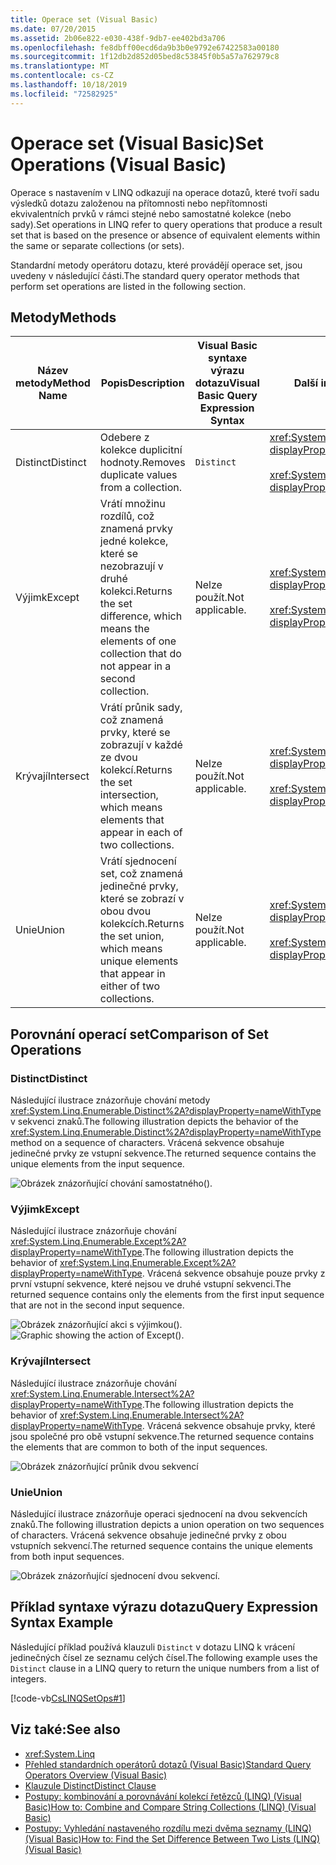 ```yaml
---
title: Operace set (Visual Basic)
ms.date: 07/20/2015
ms.assetid: 2b06e822-e030-438f-9db7-ee402bd3a706
ms.openlocfilehash: fe8dbff00ecd6da9b3b0e9792e67422583a00180
ms.sourcegitcommit: 1f12db2d852d05bed8c53845f0b5a57a762979c8
ms.translationtype: MT
ms.contentlocale: cs-CZ
ms.lasthandoff: 10/18/2019
ms.locfileid: "72582925"
---
```

# <a name="set-operations-visual-basic"></a><span data-ttu-id="e7447-102">Operace set (Visual Basic)</span><span class="sxs-lookup"><span data-stu-id="e7447-102">Set Operations (Visual Basic)</span></span>

<span data-ttu-id="e7447-103">Operace s nastavením v LINQ odkazují na operace dotazů, které tvoří sadu výsledků dotazu založenou na přítomnosti nebo nepřítomnosti ekvivalentních prvků v rámci stejné nebo samostatné kolekce (nebo sady).</span><span class="sxs-lookup"><span data-stu-id="e7447-103">Set operations in LINQ refer to query operations that produce a result set that is based on the presence or absence of equivalent elements within the same or separate collections (or sets).</span></span>

<span data-ttu-id="e7447-104">Standardní metody operátoru dotazu, které provádějí operace set, jsou uvedeny v následující části.</span><span class="sxs-lookup"><span data-stu-id="e7447-104">The standard query operator methods that perform set operations are listed in the following section.</span></span>

## <a name="methods"></a><span data-ttu-id="e7447-105">Metody</span><span class="sxs-lookup"><span data-stu-id="e7447-105">Methods</span></span>

|<span data-ttu-id="e7447-106">Název metody</span><span class="sxs-lookup"><span data-stu-id="e7447-106">Method Name</span></span>|<span data-ttu-id="e7447-107">Popis</span><span class="sxs-lookup"><span data-stu-id="e7447-107">Description</span></span>|<span data-ttu-id="e7447-108">Visual Basic syntaxe výrazu dotazu</span><span class="sxs-lookup"><span data-stu-id="e7447-108">Visual Basic Query Expression Syntax</span></span>|<span data-ttu-id="e7447-109">Další informace</span><span class="sxs-lookup"><span data-stu-id="e7447-109">More Information</span></span>|
|-----------------|-----------------|------------------------------------------|----------------------|
|<span data-ttu-id="e7447-110">Distinct</span><span class="sxs-lookup"><span data-stu-id="e7447-110">Distinct</span></span>|<span data-ttu-id="e7447-111">Odebere z kolekce duplicitní hodnoty.</span><span class="sxs-lookup"><span data-stu-id="e7447-111">Removes duplicate values from a collection.</span></span>|`Distinct`|<xref:System.Linq.Enumerable.Distinct%2A?displayProperty=nameWithType><br /><br /> <xref:System.Linq.Queryable.Distinct%2A?displayProperty=nameWithType>|
|<span data-ttu-id="e7447-112">Výjimk</span><span class="sxs-lookup"><span data-stu-id="e7447-112">Except</span></span>|<span data-ttu-id="e7447-113">Vrátí množinu rozdílů, což znamená prvky jedné kolekce, které se nezobrazují v druhé kolekci.</span><span class="sxs-lookup"><span data-stu-id="e7447-113">Returns the set difference, which means the elements of one collection that do not appear in a second collection.</span></span>|<span data-ttu-id="e7447-114">Nelze použít.</span><span class="sxs-lookup"><span data-stu-id="e7447-114">Not applicable.</span></span>|<xref:System.Linq.Enumerable.Except%2A?displayProperty=nameWithType><br /><br /> <xref:System.Linq.Queryable.Except%2A?displayProperty=nameWithType>|
|<span data-ttu-id="e7447-115">Krývají</span><span class="sxs-lookup"><span data-stu-id="e7447-115">Intersect</span></span>|<span data-ttu-id="e7447-116">Vrátí průnik sady, což znamená prvky, které se zobrazují v každé ze dvou kolekcí.</span><span class="sxs-lookup"><span data-stu-id="e7447-116">Returns the set intersection, which means elements that appear in each of two collections.</span></span>|<span data-ttu-id="e7447-117">Nelze použít.</span><span class="sxs-lookup"><span data-stu-id="e7447-117">Not applicable.</span></span>|<xref:System.Linq.Enumerable.Intersect%2A?displayProperty=nameWithType><br /><br /> <xref:System.Linq.Queryable.Intersect%2A?displayProperty=nameWithType>|
|<span data-ttu-id="e7447-118">Unie</span><span class="sxs-lookup"><span data-stu-id="e7447-118">Union</span></span>|<span data-ttu-id="e7447-119">Vrátí sjednocení set, což znamená jedinečné prvky, které se zobrazí v obou dvou kolekcích.</span><span class="sxs-lookup"><span data-stu-id="e7447-119">Returns the set union, which means unique elements that appear in either of two collections.</span></span>|<span data-ttu-id="e7447-120">Nelze použít.</span><span class="sxs-lookup"><span data-stu-id="e7447-120">Not applicable.</span></span>|<xref:System.Linq.Enumerable.Union%2A?displayProperty=nameWithType><br /><br /> <xref:System.Linq.Queryable.Union%2A?displayProperty=nameWithType>|

## <a name="comparison-of-set-operations"></a><span data-ttu-id="e7447-121">Porovnání operací set</span><span class="sxs-lookup"><span data-stu-id="e7447-121">Comparison of Set Operations</span></span>

### <a name="distinct"></a><span data-ttu-id="e7447-122">Distinct</span><span class="sxs-lookup"><span data-stu-id="e7447-122">Distinct</span></span>

<span data-ttu-id="e7447-123">Následující ilustrace znázorňuje chování metody <xref:System.Linq.Enumerable.Distinct%2A?displayProperty=nameWithType> v sekvenci znaků.</span><span class="sxs-lookup"><span data-stu-id="e7447-123">The following illustration depicts the behavior of the <xref:System.Linq.Enumerable.Distinct%2A?displayProperty=nameWithType> method on a sequence of characters.</span></span> <span data-ttu-id="e7447-124">Vrácená sekvence obsahuje jedinečné prvky ze vstupní sekvence.</span><span class="sxs-lookup"><span data-stu-id="e7447-124">The returned sequence contains the unique elements from the input sequence.</span></span>

![Obrázek znázorňující chování samostatného&#40;&#41;.](./media/set-operations/distinct-method-behavior.png)

### <a name="except"></a><span data-ttu-id="e7447-126">Výjimk</span><span class="sxs-lookup"><span data-stu-id="e7447-126">Except</span></span>

<span data-ttu-id="e7447-127">Následující ilustrace znázorňuje chování <xref:System.Linq.Enumerable.Except%2A?displayProperty=nameWithType>.</span><span class="sxs-lookup"><span data-stu-id="e7447-127">The following illustration depicts the behavior of <xref:System.Linq.Enumerable.Except%2A?displayProperty=nameWithType>.</span></span> <span data-ttu-id="e7447-128">Vrácená sekvence obsahuje pouze prvky z první vstupní sekvence, které nejsou ve druhé vstupní sekvenci.</span><span class="sxs-lookup"><span data-stu-id="e7447-128">The returned sequence contains only the elements from the first input sequence that are not in the second input sequence.</span></span>

<span data-ttu-id="e7447-129">![Obrázek znázorňující akci s výjimkou&#40;&#41;.](./media/set-operations/except-behavior-graphic.png "Zobrazuje chování s výjimkou.")</span><span class="sxs-lookup"><span data-stu-id="e7447-129">![Graphic showing the action of Except&#40;&#41;.](./media/set-operations/except-behavior-graphic.png "Shows the behavior of Except.")</span></span>

### <a name="intersect"></a><span data-ttu-id="e7447-130">Krývají</span><span class="sxs-lookup"><span data-stu-id="e7447-130">Intersect</span></span>

<span data-ttu-id="e7447-131">Následující ilustrace znázorňuje chování <xref:System.Linq.Enumerable.Intersect%2A?displayProperty=nameWithType>.</span><span class="sxs-lookup"><span data-stu-id="e7447-131">The following illustration depicts the behavior of <xref:System.Linq.Enumerable.Intersect%2A?displayProperty=nameWithType>.</span></span> <span data-ttu-id="e7447-132">Vrácená sekvence obsahuje prvky, které jsou společné pro obě vstupní sekvence.</span><span class="sxs-lookup"><span data-stu-id="e7447-132">The returned sequence contains the elements that are common to both of the input sequences.</span></span>

![Obrázek znázorňující průnik dvou sekvencí](./media/set-operations/intersection-two-sequences.png)

### <a name="union"></a><span data-ttu-id="e7447-134">Unie</span><span class="sxs-lookup"><span data-stu-id="e7447-134">Union</span></span>

<span data-ttu-id="e7447-135">Následující ilustrace znázorňuje operaci sjednocení na dvou sekvencích znaků.</span><span class="sxs-lookup"><span data-stu-id="e7447-135">The following illustration depicts a union operation on two sequences of characters.</span></span> <span data-ttu-id="e7447-136">Vrácená sekvence obsahuje jedinečné prvky z obou vstupních sekvencí.</span><span class="sxs-lookup"><span data-stu-id="e7447-136">The returned sequence contains the unique elements from both input sequences.</span></span>

![Obrázek znázorňující sjednocení dvou sekvencí.](./media/set-operations/union-operation-two-sequences.png)

## <a name="query-expression-syntax-example"></a><span data-ttu-id="e7447-138">Příklad syntaxe výrazu dotazu</span><span class="sxs-lookup"><span data-stu-id="e7447-138">Query Expression Syntax Example</span></span>

<span data-ttu-id="e7447-139">Následující příklad používá klauzuli `Distinct` v dotazu LINQ k vrácení jedinečných čísel ze seznamu celých čísel.</span><span class="sxs-lookup"><span data-stu-id="e7447-139">The following example uses the `Distinct` clause in a LINQ query to return the unique numbers from a list of integers.</span></span>

[!code-vb[CsLINQSetOps#1](~/samples/snippets/visualbasic/VS_Snippets_VBCSharp/CsLINQSetOps/VB/setops.vb#1)]

## <a name="see-also"></a><span data-ttu-id="e7447-140">Viz také:</span><span class="sxs-lookup"><span data-stu-id="e7447-140">See also</span></span>

- <xref:System.Linq>
- [<span data-ttu-id="e7447-141">Přehled standardních operátorů dotazů (Visual Basic)</span><span class="sxs-lookup"><span data-stu-id="e7447-141">Standard Query Operators Overview (Visual Basic)</span></span>](../../../../visual-basic/programming-guide/concepts/linq/standard-query-operators-overview.md)
- [<span data-ttu-id="e7447-142">Klauzule Distinct</span><span class="sxs-lookup"><span data-stu-id="e7447-142">Distinct Clause</span></span>](../../../../visual-basic/language-reference/queries/distinct-clause.md)
- [<span data-ttu-id="e7447-143">Postupy: kombinování a porovnávání kolekcí řetězců (LINQ) (Visual Basic)</span><span class="sxs-lookup"><span data-stu-id="e7447-143">How to: Combine and Compare String Collections (LINQ) (Visual Basic)</span></span>](../../../../visual-basic/programming-guide/concepts/linq/how-to-combine-and-compare-string-collections-linq.md)
- [<span data-ttu-id="e7447-144">Postupy: Vyhledání nastaveného rozdílu mezi dvěma seznamy (LINQ) (Visual Basic)</span><span class="sxs-lookup"><span data-stu-id="e7447-144">How to: Find the Set Difference Between Two Lists (LINQ) (Visual Basic)</span></span>](../../../../visual-basic/programming-guide/concepts/linq/how-to-find-the-set-difference-between-two-lists-linq.md)
